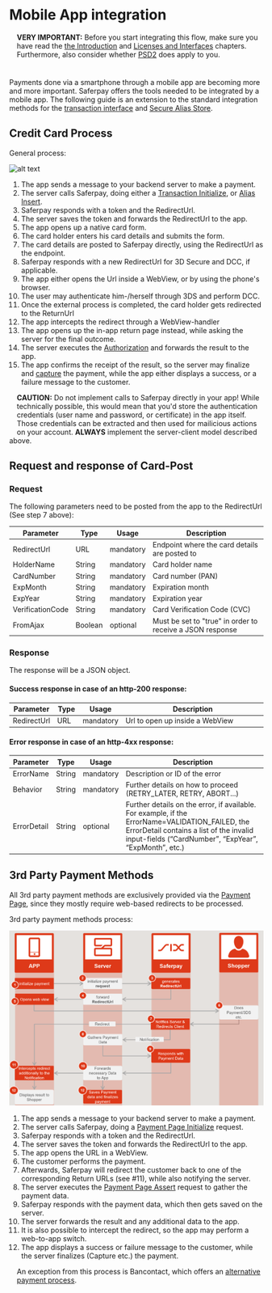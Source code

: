 # Mobile App integration

<div class="warning" style="min-height: 75px;">
  <span class="glyphicon glyphicon-exclamation-sign" style="color: rgb(240, 169, 43);font-size: 55px;float: left;height: 75px;margin-right: 15px;margin-top: 0;"></span>
  <p><strong>VERY IMPORTANT:</strong> Before you start integrating this flow, make sure you have read the <a target="_blank" href="index.html">the Introduction</a> and <a target="_blank" href="Interfaces.html">Licenses and Interfaces</a> chapters. Furthermore, also consider whether <a href="psd2.html">PSD2</a> does apply to you.</p>
</div>

Payments done via a smartphone through a mobile app are becoming more and more important. Saferpay offers the tools needed to be integrated by a mobile app. The following guide is an extension to the standard integration methods for the [transaction interface](https://saferpay.github.io/sndbx/Integration_trx.html) and [Secure Alias Store](https://saferpay.github.io/sndbx/scd.html#scd-sa).

## <a name="mobile-cardprocess"></a>Credit Card Process

General process:

![alt text](https://raw.githubusercontent.com/saferpay/sndbx/master/images/App-Integration2.png "App-Integration Process")

1. The app sends a message to your backend server to make a payment.
2. The server calls Saferpay, doing either a [Transaction Initialize](https://saferpay.github.io/jsonapi/index.html#Payment_v1_Transaction_Initialize), or [Alias Insert](https://saferpay.github.io/jsonapi/index.html##Payment_v1_Alias_Insert).
3. Saferpay responds with a token and the RedirectUrl.
4. The server saves the token and forwards the RedirectUrl to the app.
5. The app opens up a native card form.
6. The card holder enters his card details and submits the form.
7. The card details are posted to Saferpay directly, using the RedirectUrl as the endpoint.
8. Saferpay responds with a new RedirectUrl for 3D Secure and DCC, if applicable.
9. The app either opens the Url inside a WebView, or by using the phone's browser. 
10. The user may authenticate him-/herself through 3DS and perform DCC.
11. Once the external process is completed, the card holder gets redirected to the ReturnUrl
12. The app intercepts the redirect through a WebView-handler 
13. The app opens up the in-app return page instead, while asking the server for the final outcome.
14. The server executes the [Authorization](https://saferpay.github.io/jsonapi/index.html#Payment_v1_Transaction_Authorize) and forwards the result to the app.
15. The app confirms the receipt of the result, so the server may finalize and [capture](https://saferpay.github.io/jsonapi/index.html#Payment_v1_Transaction_Capture) the payment, while the app either displays a success, or a failure message to the customer.

<div class="danger" style="min-height: 75px;">
  <span class="glyphicon glyphicon-remove-sign" style="color: rgb(224, 122, 105);font-size: 55px;height: 75px;float: left;margin-right: 15px;margin-top: 0;"></span>
  <p>
    <strong>CAUTION:</strong> Do not implement calls to Saferpay directly in your app! While technically possible, this would mean that you'd store the authentication credentials (user name and password, or certificate) in the app itself. Those credentials can be extracted and then used for mailicious actions on your account. <strong>ALWAYS</strong> implement the server-client model described above. 
  </p>
</div>

## Request and response of Card-Post

### Request
The following parameters need to be posted from the app to the RedirectUrl (See step 7 above):

<table class="table table-striped table-hover">
  <thead>
    <tr>
      <th>Parameter</th>
      <th class="text-center">Type</th>
      <th class="text-center">Usage</th>
      <th class="text-center">Description</th>
    </tr>
  </thead>
  <tbody>
    <tr>
      <td style="width: 15%;">RedirectUrl</td>
      <td class="text-center" style="width: 10%;">URL</td>
      <td class="text-center" style="width: 10%;">mandatory</td>
      <td>Endpoint where the card details are posted to</td>     
    </tr>
    <tr>
      <td style="width: 15%;">HolderName</td>
      <td class="text-center" style="width: 10%;">String</td>
      <td class="text-center" style="width: 10%;">mandatory</td>
      <td>Card holder name</td>     
    </tr>
    <tr>
      <td style="width: 15%;">CardNumber</td>
      <td class="text-center" style="width: 10%;">String</td>
      <td class="text-center" style="width: 10%;">mandatory</td>
      <td>Card number (PAN)</td>     
    </tr>
    <tr>
      <td style="width: 15%;">ExpMonth</td>
      <td class="text-center" style="width: 10%;">String</td>
      <td class="text-center" style="width: 10%;">mandatory</td>
      <td>Expiration month</td>     
    </tr>
    <tr>
      <td style="width: 15%;">ExpYear</td>
      <td class="text-center" style="width: 10%;">String</td>
      <td class="text-center" style="width: 10%;">mandatory</td>
      <td>Expiration year</td>     
    </tr>
    <tr>
      <td style="width: 15%;">VerificationCode</td>
      <td class="text-center" style="width: 10%;">String</td>
      <td class="text-center" style="width: 10%;">mandatory</td>
      <td>Card Verification Code (CVC)</td>     
    </tr>
    <tr>
      <td style="width: 15%;">FromAjax</td>
      <td class="text-center" style="width: 10%;">Boolean</td>
      <td class="text-center" style="width: 10%;">optional</td>
      <td>Must be set to "true" in order to receive a JSON response</td>     
    </tr>
  </tbody>
</table>

### Response
The response will be a JSON object.

#### Success response in case of an http-200 response:

<table class="table table-striped table-hover">
  <thead>
    <tr>
      <th>Parameter</th>
      <th class="text-center">Type</th>
      <th class="text-center">Usage</th>
      <th class="text-center">Description</th>
    </tr>
  </thead>
  <tbody>
    <tr>
      <td style="width: 15%;">RedirectUrl</td>
      <td class="text-center" style="width: 10%;">URL</td>
      <td class="text-center" style="width: 10%;">mandatory</td>
      <td>Url to open up inside a WebView</td>     
    </tr>
  </tbody>
</table>

#### Error response in case of an http-4xx response:

<table class="table table-striped table-hover">
  <thead>
    <tr>
      <th>Parameter</th>
      <th class="text-center">Type</th>
      <th class="text-center">Usage</th>
      <th class="text-center">Description</th>
    </tr>
  </thead>
  <tbody>
    <tr>
      <td style="width: 15%;">ErrorName</td>
      <td class="text-center" style="width: 10%;">String</td>
      <td class="text-center" style="width: 10%;">mandatory</td>
      <td>Description or ID of the error</td>     
    </tr>
    <tr>
      <td style="width: 15%;">Behavior</td>
      <td class="text-center" style="width: 10%;">String</td>
      <td class="text-center" style="width: 10%;">mandatory</td>
      <td>Further details on how to proceed (RETRY_LATER, RETRY, ABORT...)</td>     
    </tr>
    <tr>
      <td style="width: 15%;">ErrorDetail</td>
      <td class="text-center" style="width: 10%;">String</td>
      <td class="text-center" style="width: 10%;">optional</td>
      <td>Further details on the error, if available. For example, if the ErrorName=VALIDATION_FAILED, the ErrorDetail contains a list of the invalid input-fields (“CardNumber”, “ExpYear”, “ExpMonth”, etc.)</td>     
    </tr>
  </tbody>
</table>

## <a name="mobile-alterprocess"></a> 3rd Party Payment Methods

All 3rd party payment methods are exclusively provided via the <a href="Integration_PP.html">Payment Page</a>, since they mostly require web-based redirects to be processed.

3rd party payment methods process: 

![alt text](https://raw.githubusercontent.com/saferpay/sndbx/master/images/mobile_3rd_party.png "App-Integration Process")

1. The app sends a message to your backend server to make a payment.
2. The server calls Saferpay, doing a [Payment Page Initialize](https://saferpay.github.io/jsonapi/index.html#Payment_v1_PaymentPage_Initialize) request.
3. Saferpay responds with a token and the RedirectUrl.
4. The server saves the token and forwards the RedirectUrl to the app.
5. The app opens the URL in a WebView.
6. The customer performs the payment.
7. Afterwards, Saferpay will redirect the customer back to one of the corresponding Return URLs (see #11), while also notifying the server.
8. The server executes the [Payment Page Assert](https://saferpay.github.io/jsonapi/index.html#Payment_v1_PaymentPage_Assert) request to gather the payment data.
9. Saferpay responds with the payment data, which then gets saved on the server.
10. The server forwards the result and any additional data to the app.
11. It is also possible to intercept the redirect, so the app may perform a web-to-app switch.
12. The app displays a success or failure message to the customer, while the server finalizes (Capture etc.) the payment.


<div class="info" style="min-height: 75px;">
  <span class="glyphicon glyphicon-info-sign" style="color: rgb(110, 199, 215);font-size: 55px;height: 75px;float: left;margin-right: 15px;margin-top: 0;"></span>
  <p>
    An exception from this process is Bancontact, which offers an <a href="bancontact.html#bancontact-directmode">alternative payment process</a>.
  </p>
</div>
